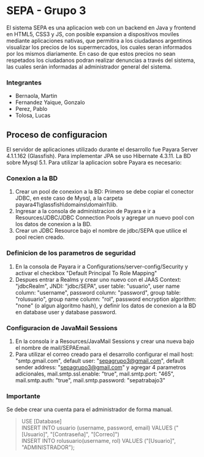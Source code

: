# SEPA - Grupo 3

El sistema SEPA es una aplicacion web con un backend en Java y frontend en HTML5, CSS3 y JS, con posible expansion a dispositivos moviles mediante aplicaciones nativas, que permitira a los ciudadanos argentinos visualizar los precios de los supermercados, los cuales seran informados por los mismos diariamente. En caso de que estos precios no sean respetados los ciudadanos podran realizar denuncias a través del sistema, las cuales serán informadas al administrador general del sistema.

### Integrantes
- Bernaola, Martin
- Fernandez Yaique, Gonzalo
- Perez, Pablo
- Tolosa, Lucas


## Proceso de configuracion
El servidor de aplicaciones utilizado durante el desarrollo fue Payara Server 4.1.1.162 (Glassfish). Para implementar JPA se uso Hibernate 4.3.11. La BD sobre Mysql 5.1.
Para utilizar la aplicacion sobre Payara es necesario:
### Conexion a la BD
1. Crear un pool de conexion a la BD:
Primero se debe copiar el conector JDBC, en este caso de Mysql, a la carpeta 			payara41\glassfish\domains\domain1\lib.
2. Ingresar a la consola de administracion de Payara e ir a Resources/JDBC/JDBC Connection Pools y agregar un nuevo pool con los datos de conexion a la BD.
3. Crear un JDBC Resource bajo el nombre de jdbc/SEPA que utilice el pool recien creado.

### Definicion de los parametros de seguridad
1. En la consola de Payara ir a Configurations/server-config/Security y activar el checkbox "Default Principal To Role Mapping"
2. Despues entrar a Realms y crear uno nuevo con el JAAS Context: "jdbcRealm", JNDI: "jdbc/SEPA", user table: "usuario", user name column: "username", password column: "password", group table: "rolusuario", group name column: "rol", password encryption algorithm: "none" (o algun algoritmo hash), y definir los datos de conexion a la BD en database user y database password.

### Configuracion de JavaMail Sessions
1. En la consola ir a Resources/JavaMail Sessions y crear una nueva bajo el nombre de mail/SEPAEmail.
2. Para utilizar el correo creado para el desarrollo configurar el mail host: "smtp.gmail.com", default user: "sepagrupo3@gmail.com", default sender address: "sepagrupo3@gmail.com" y agregar 4 parametros adicionales, mail.smtp.ssl.enable: "true", mail.smtp.port: "465", mail.smtp.auth: "true", mail.smtp.password: "sepatrabajo3"

### Importante
Se debe crear una cuenta para el administrador de forma manual.  
> USE [Database]  
INSERT INTO usuario (username, password, email) VALUES ("[Usuario]", "[Contraseña]", "[Correo]")  
INSERT INTO rolusuario(username, rol) VALUES ("[Usuario]", "ADMINISTRADOR");

